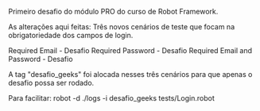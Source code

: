 Primeiro desafio do módulo PRO do curso de Robot Framework. 

As alterações aqui feitas: 
 Três novos cenários de teste que focam na obrigatoriedade dos campos de login.

 Required Email - Desafio 
 Required Password - Desafio 
 Required Email and Password - Desafio 

 A tag "desafio_geeks" foi alocada nesses três cenários para que apenas o desafio possa ser rodado. 

 Para facilitar: robot -d ./logs -i desafio_geeks tests/Login.robot